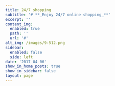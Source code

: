 ```yaml
---
title: 24/7 shopping
subtitle: '# **_Enjoy 24/7 online shopping_**'
excerpt: ''
content_img:
  enabled: true
  path: ''
  url: '#'
alt_img: /images/9-512.png
sidebar:
  enabled: false
  side: left
date: '2017-04-06'
show_in_home_posts: true
show_in_sidebar: false
layout: page
---
```

###
